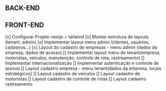 ## BACK-END

## FRONT-END

[x] Configurar Projeto nextjs + tailwind
[x] Montar estrutura de layouts (tenant, admin)
[x] Implementar layout menu admin (clientes, usuários, cadastros...)
[x] Layout do cadastro de empresas - menu admin (dados da empresa, dados de acesso)
[] Implementar layout menu do tenant(empresa, motoristas, veículos, manutenção, controle de rota, rastreamento)
[] Implementar internacionalização
[] Implementar autenticação e controle de acesso
[] Layout cadastro empresa - menu tenant(dados da empresa, locais estratégicos)
[] Layout cadastro de veículos
[] Layout cadastro de motoristas
[] Layout cadastro de controle de rotas
[] Layout cadastro rastreamento
